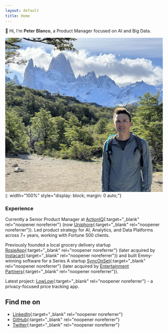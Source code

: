 ```yaml
---
layout: default
title: Home
---
```

<span class="wave">👋</span> Hi, I'm <span style="font-weight: 600;">Peter Blanco</span>, a Product Manager focused on AI and Big Data.

![Peter Blanco](/assets/home.jpg){: width="100%" style="display: block; margin: 0 auto;"}

### Experience

Currently a Senior Product Manager at [ActionIQ](https://actioniq.com){:target="_blank" rel="noopener noreferrer"} (now [Uniphore](https://uniphore.com){:target="_blank" rel="noopener noreferrer"}). Led product strategy for AI, Analytics, and Data Platforms across 7+ years, working with Fortune 500 clients.

Previously founded a local grocery delivery startup [RosieApp](https://www.rosieapp.com){:target="_blank" rel="noopener noreferrer"} (later acquired by [Instacart](https://www.instacart.com){:target="_blank" rel="noopener noreferrer"}) and built Emmy-winning software for a Series A startup [SyncOnSet](https://www.synconset.com){:target="_blank" rel="noopener noreferrer"} (later acquired by [Entertainment Partners](https://www.ep.com){:target="_blank" rel="noopener noreferrer"}).

Latest project: [LowLow](https://lowlow.bot){:target="_blank" rel="noopener noreferrer"} - a privacy-focused price tracking app.

## Find me on

- [LinkedIn](https://www.linkedin.com/in/peterblanco){:target="_blank" rel="noopener noreferrer"}
- [GitHub](https://github.com/pblanco){:target="_blank" rel="noopener noreferrer"}
- [Twitter](https://twitter.com/blancotech){:target="_blank" rel="noopener noreferrer"}